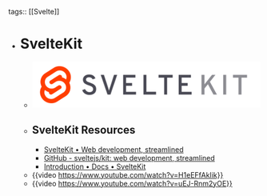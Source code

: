 tags:: [[Svelte]]

- # SvelteKit
	- ![sveltekit.png](../assets/sveltekit_1704087630397_0.png)
	- ## SvelteKit Resources
		- [SvelteKit • Web development, streamlined](https://kit.svelte.dev/)
		- [GitHub - sveltejs/kit: web development, streamlined](https://github.com/sveltejs/kit)
		- [Introduction • Docs • SvelteKit](https://kit.svelte.dev/docs/introduction)
	- {{video https://www.youtube.com/watch?v=H1eEFfAkIik}}
	- {{video https://www.youtube.com/watch?v=uEJ-Rnm2yOE}}